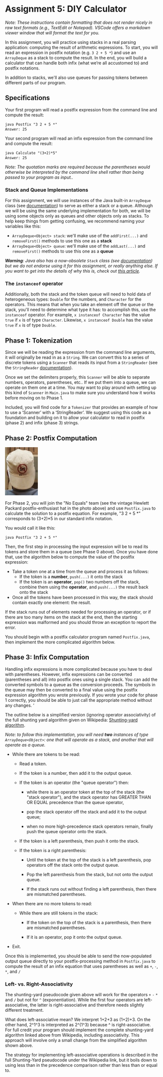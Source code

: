 # Assignment 5:  DIY Calculator

_Note: These instructions contain formatting that does not render nicely in raw text formats (e.g., TextEdit or Notepad).  VSCode offers a markdown viewer window that will format the text for you._

In this assignment, you will practice using stacks in a real parsing application: computing the result of arithmetic expressions. To start, you will read an expression in postfix notation (e.g. `3 2 + 5 *`) and use an `ArrayDeque` as a stack to compute the result. In the end, you will build a calculator that can handle both infix (what we’re all accustomed to) and postfix notations.

In addition to stacks, we'll also use queues for passing tokens between different parts of our program.

## Specifications

Your first program will read a postfix expression from the command line and compute the result:

	java Postfix "3 2 + 5 *"
	Answer: 25
    
Your second program will read an infix expression from the command line and compute the result:

	java Calculate "(3+2)*5"
	Answer: 25

_Note: The quotation marks are required because the parentheses would otherwise be interpreted by the command line shell rather than being passed to your program as input.._

### Stack and Queue Implementations
For this assignment, we will use instances of the Java built-in `ArrayDeque` class (see [documentation](https://docs.oracle.com/javase/9/docs/api/java/util/ArrayDeque.html)) to serve as either a stack or a queue. Although we will be using the same underlying implementation for both, we will be using some objects only as queues and other objects only as stacks. To help keep things from getting confusing, we recommend naming your variables like this:

 - `ArrayDeque<Object> stack`: we'll make use of the `addFirst(...)` and `removeFirst()` methods to use this one as a **stack**
- `ArrayDeque<Object> queue`: we'll make use of the `addLast(...)` and `removeFirst()` methods to use this one as a **queue**

_**Warning**: Java also has a now-obsolete `Stack` class (see [documentation](https://docs.oracle.com/en/java/javase/12/docs/api/java.base/java/util/Stack.html)) but we do not endorse using it for this assignment, or really anything else. If you want to get into the details of why this is, check out [this article](https://www.baeldung.com/java-deque-vs-stack)._

### The `instanceof` operator
Additionally, both the stack and the token queue will need to hold data of heterogeneous types: `Double` for the numbers, and `Character` for the operators. This means that when you take an element off the queue or the stack, you'll need to determine what type it has: to accomplish this, use the `instanceof` operator.  For example,  `x instanceof Character` has the value `true` if `x` is of type `Character`.  Likewise, `x instanceof Double` has the value `true` if `x` is of type `Double`.

## Phase 1: Tokenization
Since we will be reading the expression from the command line arguments, it will originally be read in as a `String`. We can convert this to a series of discrete tokens using a `Scanner` that reads its input from a `StringReader` (see the `StringReader`  [documentation](https://docs.oracle.com/en/java/javase/11/docs/api/java.base/java/io/StringReader.html)).

Once we set the delimiters properly, this `Scanner` will be able to separate numbers, operators, parentheses, etc.. If we put them into a queue, we can operate on them one at a time. You may want to play around with setting up this kind of `Scanner` in `Main.java` to make sure you understand how it works before moving on to Phase 1.

Included, you will find code for a `Tokenizer` that provides an example of how to use a ‘Scanner’ with a ‘StringReader’. We suggest using this code as a foundation and building on it to allow your calculator to read in postfix (phase 2) and infix (phase 3) strings.

## Phase 2: Postfix Computation 
![HP "No Equals" hat](Hewlett-Packard_No_Equals_hat.jpg "Title")

For Phase 2, you will join the "No Equals" team (see the vintage Hewlett Packard postfix-enthusiast hat in the photo above) and use `Postfix.java` to calculate the solution to a postfix equation. For example, "3 2 + 5 \*" corresponds to (3+2)\*5 in our standard infix notation. 

You would call it like this:

	java Postfix "3 2 + 5 *"

Then, the first step in processing the input expression will be to read its tokens and store them in a queue (see Phase 0 above).  Once you have done that, use the algorithm below to compute the value of the postfix expression:

* Take a token one at a time from the queue and process it as follows:
  * If the token is a **number**, `push(...)` it onto the stack
  * If the token is an **operator**, `pop()` two numbers off the stack, combine them using the **operator**, and `push(...)` the result back onto the stack
* Once all the tokens have been processed in this way, the stack should contain exactly one element: the result.

If the stack runs out of elements needed for processing an operator, or if there are too many items on the stack at the end, then the starting expression was malformed and you should throw an exception to report the error.

You should begin with a postfix calculator program named `Postfix.java`, then implement the more complicated algorithm below.

## Phase 3: Infix Computation
Handling infix expressions is more complicated because you have to deal with parentheses. However, infix expressions can be converted (parentheses and all) into postfix ones using a single stack. You can add the converted symbols to a queue as the conversion proceeds. The symbols in the queue may then be converted to a final value using the postfix expression algorithm you wrote previously. If you wrote your code for phase 1 correctly, you should be able to just call the appropriate method without any changes.  ‘

The outline below is a simplified version (ignoring operator associativity) of the full shunting yard algorithm given on Wikipedia: [Shunting-yard algorithm](http://en.wikipedia.org/w/index.php?title=Shunting-yard_algorithm&oldid=572362024).

_Note: to follow this implementation, you will need **two** instances of type `ArrayDeque<Object>`: one that will operate as a stack, and another that will operate as a queue._

* While there are tokens to be read:

  * Read a token.

  * If the token is a number, then add it to the output queue.

  * If the token is an operator (the "queue operator") then:

	* while there is an operator token at the top of the stack (the "stack operator"), and the stack operator has GREATER THAN OR EQUAL  precedence than the queue operator,

  	* pop the stack operator off the stack and add it to the output queue;

	* when no more high-precedence stack operators remain, finally push the queue operator onto the stack.

  * If the token is a left parenthesis, then push it onto the stack.

  * If the token is a right parenthesis:
	* Until the token at the top of the stack is a left parenthesis, pop operators off the stack onto the output queue.

	* Pop the left parenthesis from the stack, but not onto the output queue.

	* If the stack runs out without finding a left parenthesis, then there are mismatched parentheses.

* When there are no more tokens to read:
  * While there are still tokens in the stack:
	* If the token on the top of the stack is a parenthesis, then there are mismatched parentheses.

	* If it is an operator, pop it onto the output queue.
* Exit.

Once this is implemented, you should be able to send the now-populated output queue directly to your postfix-processing method in `Postfix.java` to compute the result of an infix equation that uses parentheses as well as `+`, `-`, `*`, and `/` 

### Left- vs. Right-Associativity
The shunting-yard pseudocode given above will work for the operators `+` `-` `*` and `/` but not for `^` (exponentiation). While the first four operators are left-associative, the latter is right-associative and therefore needs slightly different treatment.

What does left-associative mean? We interpret 1+2+3 as (1+2)+3. On the other hand, 2^1^3 is interpreted as 2^(1^3) because ^ is right-associative. For full credit your program should implement the complete shunting-yard algorithm linked above from Wikipedia, including associativity.  This approach will involve only a small change from the simplified algorithm shown above.

The strategy for implementing left-associative operations is described in the full Shunting-Yard pseudocode under the Wikipedia link, but it boils down to using less than in the precedence comparison rather than less than or equal to.
